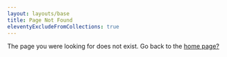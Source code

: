 ```yaml
---
layout: layouts/base
title: Page Not Found
eleventyExcludeFromCollections: true
---
```

The page you were looking for does not exist. Go back to the [home page?](/)
